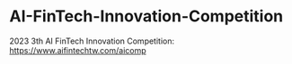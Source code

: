 # AI-FinTech-Innovation-Competition
2023 3th AI FinTech Innovation Competition: https://www.aifintechtw.com/aicomp
